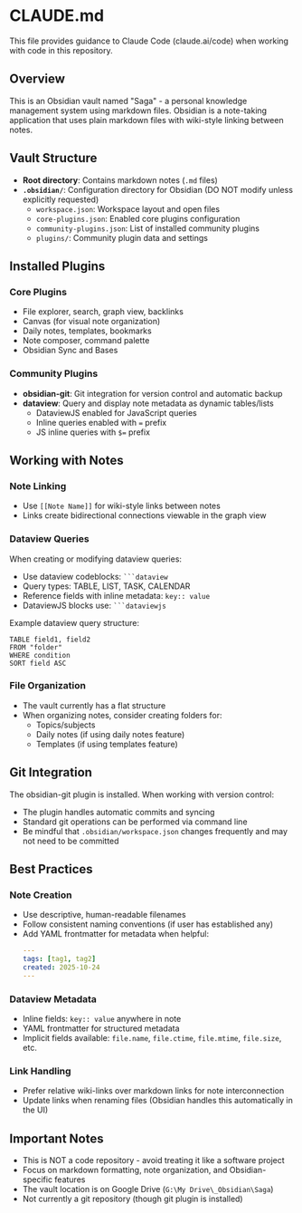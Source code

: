 # CLAUDE.md

This file provides guidance to Claude Code (claude.ai/code) when working with code in this repository.

## Overview

This is an Obsidian vault named "Saga" - a personal knowledge management system using markdown files. Obsidian is a note-taking application that uses plain markdown files with wiki-style linking between notes.

## Vault Structure

- **Root directory**: Contains markdown notes (`.md` files)
- **`.obsidian/`**: Configuration directory for Obsidian (DO NOT modify unless explicitly requested)
  - `workspace.json`: Workspace layout and open files
  - `core-plugins.json`: Enabled core plugins configuration
  - `community-plugins.json`: List of installed community plugins
  - `plugins/`: Community plugin data and settings

## Installed Plugins

### Core Plugins
- File explorer, search, graph view, backlinks
- Canvas (for visual note organization)
- Daily notes, templates, bookmarks
- Note composer, command palette
- Obsidian Sync and Bases

### Community Plugins
- **obsidian-git**: Git integration for version control and automatic backup
- **dataview**: Query and display note metadata as dynamic tables/lists
  - DataviewJS enabled for JavaScript queries
  - Inline queries enabled with `=` prefix
  - JS inline queries with `$=` prefix

## Working with Notes

### Note Linking
- Use `[[Note Name]]` for wiki-style links between notes
- Links create bidirectional connections viewable in the graph view

### Dataview Queries
When creating or modifying dataview queries:
- Use dataview codeblocks: ` ```dataview `
- Query types: TABLE, LIST, TASK, CALENDAR
- Reference fields with inline metadata: `key:: value`
- DataviewJS blocks use: ` ```dataviewjs `

Example dataview query structure:
```
TABLE field1, field2
FROM "folder"
WHERE condition
SORT field ASC
```

### File Organization
- The vault currently has a flat structure
- When organizing notes, consider creating folders for:
  - Topics/subjects
  - Daily notes (if using daily notes feature)
  - Templates (if using templates feature)

## Git Integration

The obsidian-git plugin is installed. When working with version control:
- The plugin handles automatic commits and syncing
- Standard git operations can be performed via command line
- Be mindful that `.obsidian/workspace.json` changes frequently and may not need to be committed

## Best Practices

### Note Creation
- Use descriptive, human-readable filenames
- Follow consistent naming conventions (if user has established any)
- Add YAML frontmatter for metadata when helpful:
  ```yaml
  ---
  tags: [tag1, tag2]
  created: 2025-10-24
  ---
  ```

### Dataview Metadata
- Inline fields: `key:: value` anywhere in note
- YAML frontmatter for structured metadata
- Implicit fields available: `file.name`, `file.ctime`, `file.mtime`, `file.size`, etc.

### Link Handling
- Prefer relative wiki-links over markdown links for note interconnection
- Update links when renaming files (Obsidian handles this automatically in the UI)

## Important Notes

- This is NOT a code repository - avoid treating it like a software project
- Focus on markdown formatting, note organization, and Obsidian-specific features
- The vault location is on Google Drive (`G:\My Drive\_Obsidian\Saga`)
- Not currently a git repository (though git plugin is installed)
